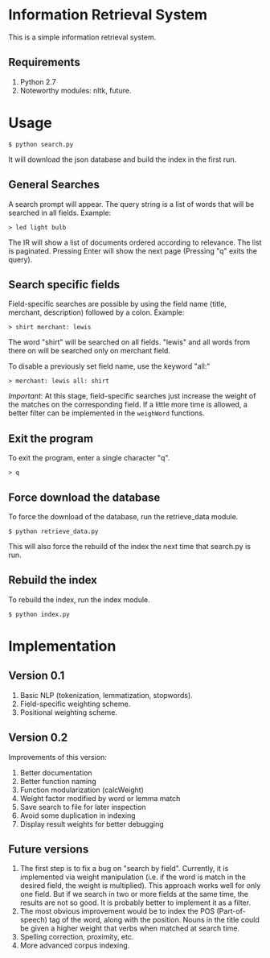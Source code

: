 # Information Retrieval System

This is a simple information retrieval system.

## Requirements

1. Python 2.7
2. Noteworthy modules: nltk, future. 

# Usage

	$ python search.py

It will download the json database and build the index in the first run.

## General Searches

A search prompt will appear. The query string is a list of words that will be searched in all fields. Example:

    > led light bulb

The IR will show a list of documents ordered according to relevance. The
list is paginated. Pressing Enter will show the next page (Pressing "q"
exits the query).

## Search specific fields

Field-specific searches are possible by using the field name
(title, merchant, description) followed by a colon. Example:

	> shirt merchant: lewis

The word "shirt" will be searched on all fields. "lewis"
and all words from there on will be searched only on merchant 
field.

To disable a previously set field name, use the keyword "all:"

	> merchant: lewis all: shirt

*Important*: At this stage, field-specific searches 
just increase the weight of the matches on the corresponding field. 
If a little more time is allowed, a better filter can be implemented
in the `weighWord` functions.

## Exit the program

To exit the program, enter a single character "q".

	> q

## Force download the database

To force the download of the database, run the retrieve_data module.

	$ python retrieve_data.py

This will also force the rebuild of the index the next time that
search.py is run.

## Rebuild the index

To rebuild the index, run the index module.

	$ python index.py 


# Implementation

## Version 0.1

1. Basic NLP (tokenization, lemmatization, stopwords).
2. Field-specific weighting scheme.
3. Positional weighting scheme.

## Version 0.2

Improvements of this version:
	
1. Better documentation
2. Better function naming
3. Function modularization (calcWeight)
4. Weight factor modified by word or lemma match
5. Save search to file for later inspection
6. Avoid some duplication in indexing
7. Display result weights for better debugging

## Future versions

1. The first step is to fix a bug on "search by field". 
Currently, it is implemented via weight manipulation (i.e.
if the word is match in the desired field, the weight
is multiplied). This approach works well for only one field. But if we search
in two or more fields at the same time, the results are not so good. 
It is probably better to implement it as a filter.
2. The most obvious improvement would be to index the
POS (Part-of-speech) tag of the word, along with the
position. Nouns in the title could be given a higher weight that
verbs when matched at search time. 
3. Spelling correction, proximity, etc.
4. More advanced corpus indexing.










 










